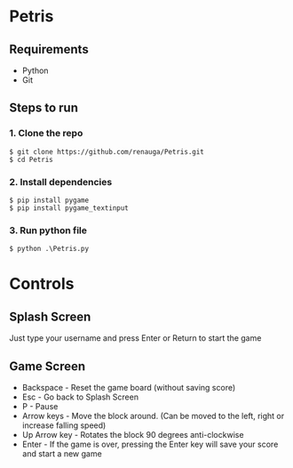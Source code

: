 # Petris

## Requirements
- Python
- Git

## Steps to run
### 1. Clone the repo
```
$ git clone https://github.com/renauga/Petris.git
$ cd Petris
```
### 2. Install dependencies
```
$ pip install pygame
$ pip install pygame_textinput
```

### 3. Run python file
```
$ python .\Petris.py
```

# Controls
## Splash Screen
Just type your username and press Enter or Return to start the game

## Game Screen
- Backspace - Reset the game board (without saving score)
- Esc - Go back to Splash Screen
- P - Pause
- Arrow keys - Move the block around. (Can be moved to the left, right or increase falling speed)
- Up Arrow key - Rotates the block 90 degrees anti-clockwise
- Enter - If the game is over, pressing the Enter key will save your score and start a new game
